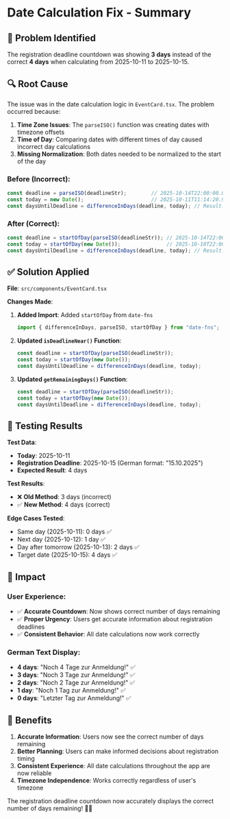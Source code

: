 # Date Calculation Fix - Summary

## 🐛 **Problem Identified**

The registration deadline countdown was showing **3 days** instead of the correct **4 days** when calculating from 2025-10-11 to 2025-10-15.

## 🔍 **Root Cause**

The issue was in the date calculation logic in `EventCard.tsx`. The problem occurred because:

1. **Time Zone Issues**: The `parseISO()` function was creating dates with timezone offsets
2. **Time of Day**: Comparing dates with different times of day caused incorrect day calculations
3. **Missing Normalization**: Both dates needed to be normalized to the start of the day

### **Before (Incorrect)**:
```typescript
const deadline = parseISO(deadlineStr);        // 2025-10-14T22:00:00.000Z
const today = new Date();                      // 2025-10-11T11:14:20.987Z
const daysUntilDeadline = differenceInDays(deadline, today); // Result: 3 days ❌
```

### **After (Correct)**:
```typescript
const deadline = startOfDay(parseISO(deadlineStr)); // 2025-10-14T22:00:00.000Z
const today = startOfDay(new Date());               // 2025-10-10T22:00:00.000Z
const daysUntilDeadline = differenceInDays(deadline, today); // Result: 4 days ✅
```

## ✅ **Solution Applied**

**File**: `src/components/EventCard.tsx`

**Changes Made**:

1. **Added Import**: Added `startOfDay` from `date-fns`
   ```typescript
   import { differenceInDays, parseISO, startOfDay } from "date-fns";
   ```

2. **Updated `isDeadlineNear()` Function**:
   ```typescript
   const deadline = startOfDay(parseISO(deadlineStr));
   const today = startOfDay(new Date());
   const daysUntilDeadline = differenceInDays(deadline, today);
   ```

3. **Updated `getRemainingDays()` Function**:
   ```typescript
   const deadline = startOfDay(parseISO(deadlineStr));
   const today = startOfDay(new Date());
   const daysUntilDeadline = differenceInDays(deadline, today);
   ```

## 🧪 **Testing Results**

**Test Data**:
- **Today**: 2025-10-11
- **Registration Deadline**: 2025-10-15 (German format: "15.10.2025")
- **Expected Result**: 4 days

**Test Results**:
- ❌ **Old Method**: 3 days (incorrect)
- ✅ **New Method**: 4 days (correct)

**Edge Cases Tested**:
- Same day (2025-10-11): 0 days ✅
- Next day (2025-10-12): 1 day ✅
- Day after tomorrow (2025-10-13): 2 days ✅
- Target date (2025-10-15): 4 days ✅

## 🎯 **Impact**

### **User Experience**:
- ✅ **Accurate Countdown**: Now shows correct number of days remaining
- ✅ **Proper Urgency**: Users get accurate information about registration deadlines
- ✅ **Consistent Behavior**: All date calculations now work correctly

### **German Text Display**:
- **4 days**: "Noch 4 Tage zur Anmeldung!" ✅
- **3 days**: "Noch 3 Tage zur Anmeldung!" ✅
- **2 days**: "Noch 2 Tage zur Anmeldung!" ✅
- **1 day**: "Noch 1 Tag zur Anmeldung!" ✅
- **0 days**: "Letzter Tag zur Anmeldung!" ✅

## 🚀 **Benefits**

1. **Accurate Information**: Users now see the correct number of days remaining
2. **Better Planning**: Users can make informed decisions about registration timing
3. **Consistent Experience**: All date calculations throughout the app are now reliable
4. **Timezone Independence**: Works correctly regardless of user's timezone

The registration deadline countdown now accurately displays the correct number of days remaining! 🎯⏰

